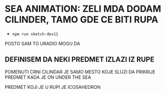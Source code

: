 # SEA ANIMATION: ZELI MDA DODAM CILINDER, TAMO GDE CE BITI RUPA

- `npm run sketch-dev11`

POSTO SAM TO URADIO MOGU DA

## DEFINISEM DA NEKI PREDMET IZLAZI IZ RUPE

POMENUTI CRNI CILINDAR JE SAMO MESTO KOJE SLUZI DA PRIKRIJE PREDMET KADA JE ON UNDER THE SEA

PREDMET KOJI JE U RUPI JE ICOSAHEDRON
